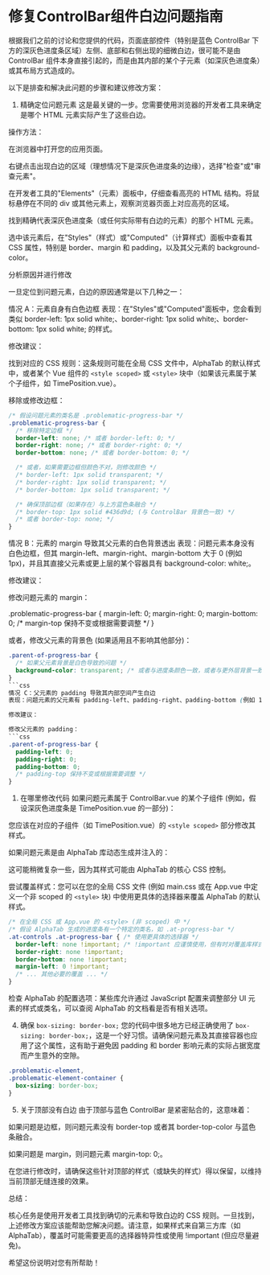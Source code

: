 # 修复ControlBar组件白边问题指南

根据我们之前的讨论和您提供的代码，页面底部控件（特别是蓝色 ControlBar 下方的深灰色进度条区域）左侧、底部和右侧出现的细微白边，很可能不是由 ControlBar 组件本身直接引起的，而是由其内部的某个子元素（如深灰色进度条）或其布局方式造成的。

以下是排查和解决此问题的步骤和建议修改方案：

1. 精确定位问题元素
这是最关键的一步。您需要使用浏览器的开发者工具来确定是哪个 HTML 元素实际产生了这些白边。

操作方法：

在浏览器中打开您的应用页面。

右键点击出现白边的区域（理想情况下是深灰色进度条的边缘），选择"检查"或"审查元素"。

在开发者工具的"Elements"（元素）面板中，仔细查看高亮的 HTML 结构。将鼠标悬停在不同的 div 或其他元素上，观察浏览器页面上对应高亮的区域。

找到精确代表深灰色进度条（或任何实际带有白边的元素）的那个 HTML 元素。

选中该元素后，在"Styles"（样式）或"Computed"（计算样式）面板中查看其 CSS 属性，特别是 border、margin 和 padding，以及其父元素的 background-color。



分析原因并进行修改

一旦定位到问题元素，白边的原因通常是以下几种之一：

情况 A：元素自身有白色边框
表现：在"Styles"或"Computed"面板中，您会看到类似 border-left: 1px solid white;、border-right: 1px solid white;、border-bottom: 1px solid white; 的样式。

修改建议：

找到对应的 CSS 规则：这条规则可能在全局 CSS 文件中，AlphaTab 的默认样式中，或者某个 Vue 组件的 `<style scoped>` 或 `<style>` 块中（如果该元素属于某个子组件，如 TimePosition.vue）。

移除或修改边框：
```css
/* 假设问题元素的类名是 .problematic-progress-bar */
.problematic-progress-bar {
  /* 移除特定边框 */
  border-left: none; /* 或者 border-left: 0; */
  border-right: none; /* 或者 border-right: 0; */
  border-bottom: none; /* 或者 border-bottom: 0; */

  /* 或者，如果需要边框但颜色不对，则修改颜色 */
  /* border-left: 1px solid transparent; */
  /* border-right: 1px solid transparent; */
  /* border-bottom: 1px solid transparent; */

  /* 确保顶部边框（如果存在）与上方蓝色条融合 */
  /* border-top: 1px solid #436d9d; (与 ControlBar 背景色一致) */
  /* 或者 border-top: none; */
}
```
情况 B：元素的 margin 导致其父元素的白色背景透出
表现：问题元素本身没有白色边框，但其 margin-left、margin-right、margin-bottom 大于 0 (例如 1px)，并且其直接父元素或更上层的某个容器具有 background-color: white;。

修改建议：

修改问题元素的 margin：

.problematic-progress-bar {
  margin-left: 0;
  margin-right: 0;
  margin-bottom: 0;
  /* margin-top 保持不变或根据需要调整 */
}

或者，修改父元素的背景色 (如果适用且不影响其他部分)：
```css
.parent-of-progress-bar {
  /* 如果父元素背景是白色导致的问题 */
  background-color: transparent; /* 或者与进度条颜色一致，或者与更外层背景一致 */
}
```css
情况 C：父元素的 padding 导致其内部空间产生白边
表现：问题元素的父元素有 padding-left、padding-right、padding-bottom (例如 1px)，并且父元素有 background-color: white;。问题元素本身填满了父元素的 padding 内部区域。

修改建议：

修改父元素的 padding：
```css
.parent-of-progress-bar {
  padding-left: 0;
  padding-right: 0;
  padding-bottom: 0;
  /* padding-top 保持不变或根据需要调整 */
}
```
1. 在哪里修改代码
如果问题元素属于 ControlBar.vue 的某个子组件 (例如，假设深灰色进度条是 TimePosition.vue 的一部分)：

您应该在对应的子组件（如 TimePosition.vue）的 `<style scoped>` 部分修改其样式。

如果问题元素是由 AlphaTab 库动态生成并注入的：

这可能稍微复杂一些，因为其样式可能由 AlphaTab 的核心 CSS 控制。

尝试覆盖样式：您可以在您的全局 CSS 文件 (例如 main.css 或在 App.vue 中定义一个非 scoped 的 `<style>` 块) 中使用更具体的选择器来覆盖 AlphaTab 的默认样式。
```css
/* 在全局 CSS 或 App.vue 的 <style> (非 scoped) 中 */
/* 假设 AlphaTab 生成的进度条有一个特定的类名，如 .at-progress-bar */
.at-controls .at-progress-bar { /* 使用更具体的选择器 */
  border-left: none !important; /* !important 应谨慎使用，但有时对覆盖库样式是必要的 */
  border-right: none !important;
  border-bottom: none !important;
  margin-left: 0 !important;
  /* ... 其他必要的覆盖 ... */
}
```
检查 AlphaTab 的配置选项：某些库允许通过 JavaScript 配置来调整部分 UI 元素的样式或类名，可以查阅 AlphaTab 的文档看是否有相关选项。

4. 确保 `box-sizing: border-box;`
您的代码中很多地方已经正确使用了 `box-sizing: border-box;`，这是一个好习惯。请确保问题元素及其直接容器也应用了这个属性，这有助于避免因 padding 和 border 影响元素的实际占据宽度而产生意外的空隙。
```css
.problematic-element,
.problematic-element-container {
  box-sizing: border-box;
}
```
5. 关于顶部没有白边
由于顶部与蓝色 ControlBar 是紧密贴合的，这意味着：

如果问题是边框，则问题元素没有 border-top 或者其 border-top-color 与蓝色条融合。

如果问题是 margin，则问题元素 margin-top: 0;。

在您进行修改时，请确保这些针对顶部的样式（或缺失的样式）得以保留，以维持当前顶部无缝连接的效果。

总结：

核心任务是使用开发者工具找到确切的元素和导致白边的 CSS 规则。一旦找到，上述修改方案应该能帮助您解决问题。请注意，如果样式来自第三方库（如 AlphaTab），覆盖时可能需要更高的选择器特异性或使用 !important (但应尽量避免)。

希望这份说明对您有所帮助！
